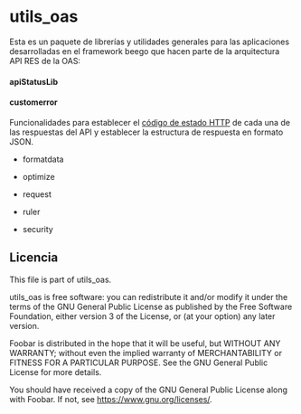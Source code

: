 # utils_oas

Esta es un paquete de librerías y utilidades generales para las aplicaciones desarrolladas en el framework beego que hacen parte de la arquitectura API RES de la OAS:



#### apiStatusLib

#### customerror
Funcionalidades para establecer el [código de estado HTTP](https://es.wikipedia.org/wiki/Anexo:C%C3%B3digos_de_estado_HTTP) de cada una de las respuestas del API  y establecer la estructura de respuesta en formato JSON.

- formatdata

- optimize

- request

- ruler

- security



## Licencia

This file is part of utils_oas.

utils_oas is free software: you can redistribute it and/or modify
it under the terms of the GNU General Public License as published by
the Free Software Foundation, either version 3 of the License, or
(at your option) any later version.

Foobar is distributed in the hope that it will be useful,
but WITHOUT ANY WARRANTY; without even the implied warranty of
MERCHANTABILITY or FITNESS FOR A PARTICULAR PURPOSE.  See the
GNU General Public License for more details.

You should have received a copy of the GNU General Public License
along with Foobar.  If not, see <https://www.gnu.org/licenses/>.
